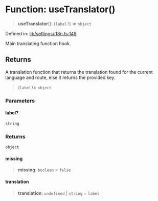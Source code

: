 # Function: useTranslator()

> **useTranslator**(): (`label?`) => `object`

Defined in: [lib/settings/i18n.ts:149](https://github.com/aldesgroup/goaldn/blob/b43e92ae42dcd6febc9c2c8f0742ef8c669d44f6/lib/settings/i18n.ts#L149)

Main translating function hook.

## Returns

A translation function that returns the translation found for the current language and route,
else it returns the provided key.

> (`label?`): `object`

### Parameters

#### label?

`string`

### Returns

`object`

#### missing

> **missing**: `boolean` = `false`

#### translation

> **translation**: `undefined` \| `string` = `label`

